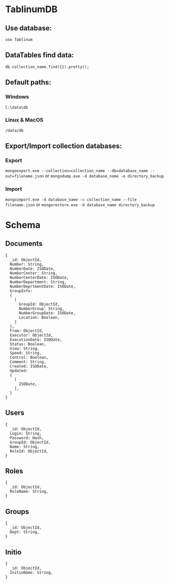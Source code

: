 # TablinumDB
## Use database:
`use Tablinum`

## DataTables find data:
`db.collection_name.find({}).pretty();`

## Default paths:
### Windows
`C:\data\db`
### Linux & MacOS
`/data/db`

## Export/Import collection databases:
### Export
`mongoexport.exe --collection=collection_name --db=database_name --out=filename.json`
or
`mongodump.exe -d database_name -o directory_backup`
### Import
`mongoimport.exe -d database_name -c collection_name --file filename.json`
or
`mongorestore.exe -d database_name directory_backup`

# Schema
## Documents
```
{
  _id: ObjectId,
  Number: String,
  NumberDate: ISODate,
  NumberCenter: String,
  NumberCenterDate: ISODate,
  NumberDepartment: String,
  NumberDeprtmentDate: ISODate,
  GroupInfo:
  {
    [
      GroupId: ObjectId,
      NumberGroup: String,
      NumberGroupDate: ISODate,
      Location: Boolean,
    ]
  },
  From: ObjectId,
  Executor: ObjectId,
  ExecutionDate: ISODate,
  Status: Boolean,
  View: String,
  Speed: String,
  Control: Boolean,
  Comment: String,
  Created: ISODate,
  Updated:
  {
    [
      ISODate,
    ],
  }
}
```

## Users
```
{
  _id: ObjectId,
  Login: String,
  Password: Hash,
  GroupId: ObjectId,
  Name: String,
  RoleId: ObjectId,
}
```

## Roles
```
{
  _id: ObjectId,
  RoleName: String,
}
```

## Groups
```
{
  _id: ObjectId,
  Dept: String,
}
```

## Initio
```
{
  _id: ObjectId,
  InitioName: String,
}
```
